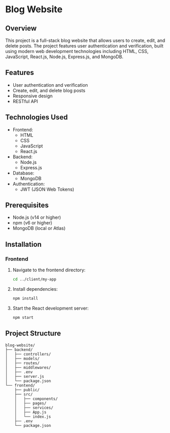 # Blog Website

## Overview

This project is a full-stack blog website that allows users to create, edit, and delete posts. The project features user authentication and verification, built using modern web development technologies including HTML, CSS, JavaScript, React.js, Node.js, Express.js, and MongoDB.

## Features

- User authentication and verification
- Create, edit, and delete blog posts
- Responsive design
- RESTful API

## Technologies Used

- Frontend:
  - HTML
  - CSS
  - JavaScript
  - React.js
- Backend:
  - Node.js
  - Express.js
- Database:
  - MongoDB
- Authentication:
  - JWT (JSON Web Tokens)
  
## Prerequisites

- Node.js (v14 or higher)
- npm (v6 or higher)
- MongoDB (local or Atlas)

## Installation



### Frontend

1. Navigate to the frontend directory:
    ```sh
    cd ../client/my-app
    ```

2. Install dependencies:
    ```sh
    npm install
    ```

3. Start the React development server:
    ```sh
    npm start
    ```

## Project Structure

```plaintext
blog-website/
├── backend/
│   ├── controllers/
│   ├── models/
│   ├── routes/
│   ├── middlewares/
│   ├── .env
│   ├── server.js
│   └── package.json
└── frontend/
    ├── public/
    ├── src/
    │   ├── components/
    │   ├── pages/
    │   ├── services/
    │   ├── App.js
    │   └── index.js
    ├── .env
    └── package.json
